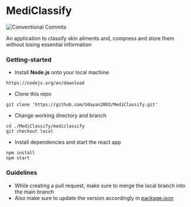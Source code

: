 # MediClassify

![Conventional Commits](https://img.shields.io/badge/Release%20Version-0.3.0-blue.svg)

An application to classify skin ailments and, compress and store them without losing essential information

### Getting-started 
- Install __Node.js__ onto your local machine
```
https://nodejs.org/en/download
```
- Clone this repo
```
git clone 'https://github.com/Udayan2003/MediClassify.git'
```
- Change working directory and branch
```
cd ./MediClassify/mediclassify
git checkout local
```
- Install dependencies and start the react app
```
npm install
npm start
```

### Guidelines
- While creating a pull request, make sure to merge the local branch into the main branch
- Also make sure to update the version accordingly in [package.json](./mediclassify/package.json)
